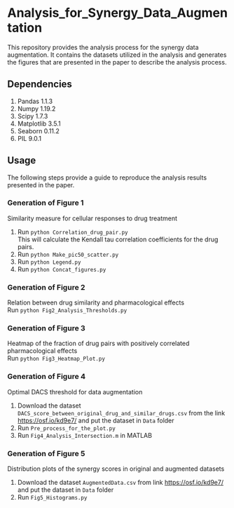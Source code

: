 # Analysis_for_Synergy_Data_Augmentation
This repository provides the analysis process for the synergy data augmentation. It contains the datasets utilized in the analysis and generates the figures that are presented in the paper to describe the analysis process.
## Dependencies
1. Pandas 1.1.3
2. Numpy 1.19.2
3. Scipy 1.7.3
4. Matplotlib 3.5.1
5. Seaborn 0.11.2
6. PIL 9.0.1
## Usage
The following steps provide a guide to reproduce the analysis results presented in the paper.
### Generation of Figure 1 
Similarity measure for cellular responses to drug treatment<br />
1. Run ```python Correlation_drug_pair.py```<br />
This will calculate the Kendall tau correlation coefficients for the drug pairs.
2. Run ```python Make_pic50_scatter.py```<br />
3. Run ```python Legend.py```<br />
4. Run ```python Concat_figures.py```<br />
### Generation of Figure 2 
Relation between drug similarity and pharmacological effects<br />
Run ```python Fig2_Analysis_Thresholds.py```<br />
### Generation of Figure 3 
Heatmap of the fraction of drug pairs with positively correlated pharmacological effects<br />
Run ```python Fig3_Heatmap_Plot.py```<br />
### Generation of Figure 4
Optimal DACS threshold for data augmentation<br />
1. Download the dataset ```DACS_score_between_original_drug_and_similar_drugs.csv``` from the link https://osf.io/kd9e7/ and put the dataset in ```Data``` folder<br />
2. Run ```Pre_process_for_the_plot.py```<br />
3. Run ```Fig4_Analysis_Intersection.m``` in MATLAB
### Generation of Figure 5
Distribution plots of the synergy scores in original and augmented datasets<br />
1. Download the dataset ```AugmentedData.csv``` from link https://osf.io/kd9e7/ and put the dataset in ```Data``` folder<br />
2. Run ```Fig5_Histograms.py```

